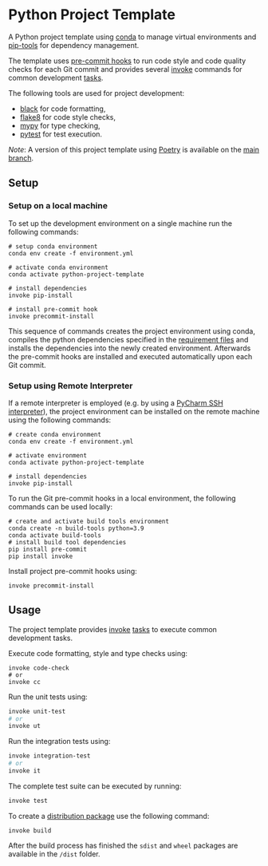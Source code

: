 # Python Project Template

A Python project template using [conda](https://docs.conda.io/en/latest/) to manage virtual environments
and [pip-tools](https://github.com/jazzband/pip-tools) for dependency management.

The template uses [pre-commit hooks](https://pre-commit.com/) to run code style and code quality checks for each Git commit and
provides several [invoke](https://www.pyinvoke.org/) commands for common development [tasks](tasks.py).

The following tools are used for project development:

* [black](https://github.com/psf/black) for code formatting,
* [flake8](https://flake8.pycqa.org/en/latest/) for code style checks,
* [mypy](http://mypy-lang.org/) for type checking,
* [pytest](https://docs.pytest.org/en/7.0.x/) for test execution.

*Note*: A version of this project template using [Poetry](https://python-poetry.org/) is available on the [main branch](https://github.com/cstub/python-project-template).

## Setup

### Setup on a local machine

To set up the development environment on a single machine run the following commands:

```shell
# setup conda environment
conda env create -f environment.yml

# activate conda environment
conda activate python-project-template

# install dependencies
invoke pip-install

# install pre-commit hook
invoke precommit-install
```

This sequence of commands creates the project environment using conda, compiles the python dependencies specified in the [requirement files](requirements)
and installs the dependencies into the newly created environment. Afterwards the pre-commit hooks are installed and executed
automatically upon each Git commit.

### Setup using Remote Interpreter

If a remote interpreter is employed (e.g. by using a [PyCharm SSH interpreter](https://www.jetbrains.com/help/pycharm/configuring-remote-interpreters-via-ssh.html)), the project environment can be installed on the remote machine using the following commands:

```shell
# create conda environment
conda env create -f environment.yml

# activate environment
conda activate python-project-template

# install dependencies
invoke pip-install
```

To run the Git pre-commit hooks in a local environment, the following commands can be used locally:

```shell
# create and activate build tools environment
conda create -n build-tools python=3.9
conda activate build-tools
# install build tool dependencies
pip install pre-commit
pip install invoke
```

Install project pre-commit hooks using:
```shell
invoke precommit-install
```

## Usage

The project template provides [invoke](https://www.pyinvoke.org/) [tasks](tasks.py) to execute common development tasks.

Execute code formatting, style and type checks using:

```shell
invoke code-check
# or
invoke cc
```

Run the unit tests using:

```bash
invoke unit-test
# or
invoke ut
```

Run the integration tests using:

```bash
invoke integration-test
# or
invoke it
```

The complete test suite can be executed by running:

```bash
invoke test
```

To create a [distribution package](https://packaging.python.org/en/latest/tutorials/packaging-projects/) use the following command:

```shell
invoke build
```

After the build process has finished the `sdist` and `wheel` packages are available in the `/dist` folder.
